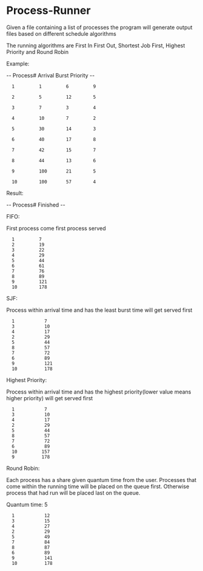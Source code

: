 # Process-Runner

Given a file containing a list of processes the program will generate output files based on different schedule algorithms

The running algorithms are First In First Out, Shortest Job First, Highest Priority and Round Robin

Example:

-- Process#   Arrival   Burst   Priority --

      1         1         6         9
      
      2         5         12        5
      
      3         7         3         4
      
      4         10        7         2
      
      5         30        14        3
      
      6         40        17        8
      
      7         42        15        7
      
      8         44        13        6
      
      9         100       21        5
      
      10        100       57        4
      
  
Result:

-- Process#  Finished --

FIFO:

First process come first process served

      1         7
      2         19
      3         22
      4         29
      5         44
      6         61
      7         76
      8         89    
      9         121
      10        178
      
SJF:

Process within arrival time and has the least burst time will get served first

      1           7
      3           10
      4           17
      2           29
      5           44
      8           57
      7           72
      6           89
      9           121
      10          178
      
Highest Priority:

Process within arrival time and has the highest priority(lower value means higher priority) will get served first
 
      1           7
      3           10
      4           17
      2           29
      5           44
      8           57
      7           72
      6           89
      10         157
      9          178
      
    
Round Robin:


Each process has a share given quantum time from the user.
Processes that come within the running time will be placed on the queue first.
Otherwise process that had run will be placed last on the queue.

Quantum time: 5
      
      1           12
      3           15
      4           27
      2           29
      5           49
      7           84
      8           87
      6           89
      9           141
      10          178
